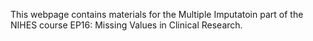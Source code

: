 This webpage contains materials for the Multiple Imputatoin part of the NIHES
course EP16: Missing Values in Clinical Research.
